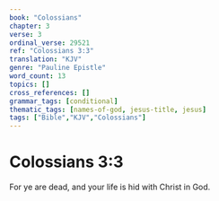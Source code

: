 ```yaml
---
book: "Colossians"
chapter: 3
verse: 3
ordinal_verse: 29521
ref: "Colossians 3:3"
translation: "KJV"
genre: "Pauline Epistle"
word_count: 13
topics: []
cross_references: []
grammar_tags: [conditional]
thematic_tags: [names-of-god, jesus-title, jesus]
tags: ["Bible","KJV","Colossians"]
---
```


# Colossians 3:3

For ye are dead, and your life is hid with Christ in God.
